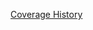 [Coverage History](https://rawgithub.com/bldr-io/artifacts/local_bldr-io_bldr_2014-03-24_22-41-03/coverage/index.html)
